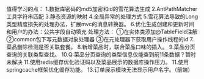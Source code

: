 值得学习的点：
1.数据库密码的md5加密和id的雪花算法生成
2.AntPathMatcher工具字符串匹配
3.静态资源的映射
4.全局异常的处理方式
5.雪花算法导致的Long类型精度损失的处理办法，扩展mvc的消息转换器。
6.优化生成创建和更新时间和用户的办法：公共字段自动填充
    处理方法：
        ①在实体类添加@TableField注解
        ②common包下写元数据对象处理器
        ③在元处理器下获取用户操作线程的id
7.菜品删除检测是否关联套餐。
8.新增菜品时，联合菜品口味的插入。
9.菜品分页查询的关联类型查找。
10.Q:菜品分页查询的类型信息仅能查到前11条数据？暂时未解决
11.使用redis缓存优化验证码以及菜品展示的数据库操作压力。
11.使用springcache框架优化缓存功能。
13.订单展示模块无法显示用户名字。（前端）